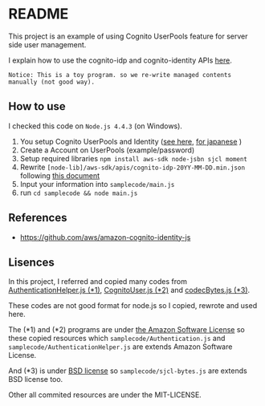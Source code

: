 # README

This project is an example of using Cognito UserPools feature for server side user management.

I explain how to use the cognito-idp and cognito-identity APIs [here](./feature-list.md).

```
Notice: This is a toy program. so we re-write managed contents manually (not good way).
```


## How to use

I checked this code on `Node.js 4.4.3` (on Windows).

1. You setup Cognito UserPools and Identity
   ([see here](http://docs.aws.amazon.com/ja_jp/cognito/latest/developerguide/cognito-user-identity-pools.html),
   [for japanese](http://dev.classmethod.jp/cloud/aws/cognito-user-pool/) )
2. Create a Account on UserPools (example/password)
3. Setup required libraries `npm install aws-sdk node-jsbn sjcl moment`
4. Rewrite `[node-lib]/aws-sdk/apis/cognito-idp-20YY-MM-DD.min.json` following [this document](./feature-list.md)
5. Input your information into `samplecode/main.js`
6. run `cd samplecode && node main.js`


## References

* https://github.com/aws/amazon-cognito-identity-js


## Lisences

In this project, I referred and copied many codes from
[AuthenticationHelper.js (*1)](https://github.com/aws/amazon-cognito-identity-js/blob/master/src/AuthenticationHelper.js),
[CognitoUser.js (*2)](https://github.com/aws/amazon-cognito-identity-js/blob/master/src/CognitoUser.js) and
[codecBytes.js (*3)](https://github.com/bitwiseshiftleft/sjcl/blob/master/core/codecBytes.js).

These codes are not good format for node.js so I copied, rewrote and used here.

The (*1) and (*2) programs are under [the Amazon Software License](lisences/amazon-cognito-identity-js-LICENSE.txt) 
so these copied resources which `samplecode/Authentication.js` and `samplecode/AuthenticationHelper.js` are extends Amazon Software License.

And (*3) is under [BSD license](lisences/sjcl-LICENSE.txt) so `samplecode/sjcl-bytes.js` are extends BSD license too.

Other all commited resources are under the MIT-LICENSE.
